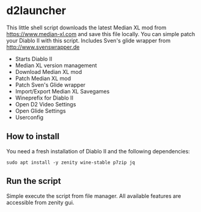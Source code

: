 # d2launcher
This little shell script downloads the latest Median XL mod from https://www.median-xl.com and save this file locally. You can simple patch your Diablo II with this script. Includes Sven's glide wrapper from http://www.svenswrapper.de

* Starts Diablo II
* Median XL version management
* Download Median XL mod
* Patch Median XL mod
* Patch Sven's Glide wrapper
* Import/Export Median XL Savegames
* Wineprefix for Diablo II
* Open D2 Video Settings
* Open Glide Settings
* Userconfig

## How to install
You need a fresh installation of Diablo II and the following dependencies:
```
sudo apt install -y zenity wine-stable p7zip jq
```

## Run the script
Simple execute the script from file manager. All available features are accessible from zenity gui.
